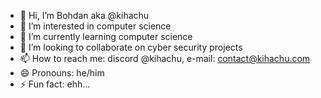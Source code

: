 - 👋 Hi, I’m Bohdan aka @kihachu
- 👀 I’m interested in computer science
- 🌱 I’m currently learning computer science
- 💞️ I’m looking to collaborate on cyber security projects
- 📫 How to reach me: discord @kihachu, e-mail: contact@kihachu.com
- 😄 Pronouns: he/him
- ⚡ Fun fact: ehh...

<!---
kihachu/kihachu is a ✨ special ✨ repository because its `README.md` (this file) appears on your GitHub profile.
You can click the Preview link to take a look at your changes.
--->
